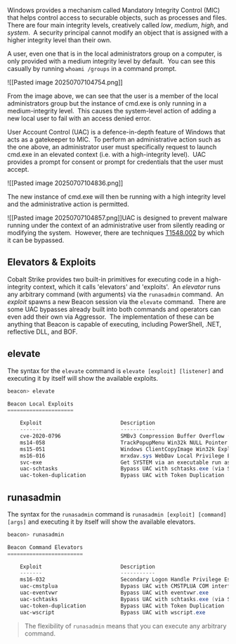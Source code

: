 
Windows provides a mechanism called Mandatory Integrity Control (MIC) that helps control access to securable objects, such as processes and files.  There are four main integrity levels, creatively called _low_, _medium_, _high_, and _system_.  A security principal cannot modify an object that is assigned with a higher integrity level than their own.

A user, even one that is in the local administrators group on a computer, is only provided with a medium integrity level by default.  You can see this casually by running `whoami /groups` in a command prompt.

![[Pasted image 20250707104754.png]]

From the image above, we can see that the user is a member of the local administrators group but the instance of cmd.exe is only running in a medium-integrity level.  This causes the system-level action of adding a new local user to fail with an access denied error.

User Account Control (UAC) is a defence-in-depth feature of Windows that acts as a gatekeeper to MIC.  To perform an administrative action such as the one above, an administrator user must specifically request to launch cmd.exe in an elevated context (i.e. with a high-integrity level).  UAC provides a prompt for consent or prompt for credentials that the user must accept.

![[Pasted image 20250707104836.png]]

The new instance of cmd.exe will then be running with a high integrity level and the administrative action is permitted.

![[Pasted image 20250707104857.png]]UAC is designed to prevent malware running under the context of an administrative user from silently reading or modifying the system.  However, there are techniques [T1548.002](https://attack.mitre.org/techniques/T1548/002/) by which it can be bypassed.

## Elevators & Exploits

Cobalt Strike provides two built-in primitives for executing code in a high-integrity context, which it calls 'elevators' and 'exploits'.  An _elevator_ runs any arbitrary command (with arguments) via the `runasadmin` command.  An _exploit_ spawns a new Beacon session via the `elevate` command.  There are some UAC bypasses already built into both commands and operators can even add their own via Aggressor.  The implementation of these can be anything that Beacon is capable of executing, including PowerShell, .NET, reflective DLL, and BOF.

## elevate

The syntax for the `elevate` command is `elevate [exploit] [listener]` and executing it by itself will show the available exploits.

```powershell
beacon> elevate

Beacon Local Exploits
=====================

    Exploit                         Description
    -------                         -----------
    cve-2020-0796                   SMBv3 Compression Buffer Overflow (SMBGhost) (CVE 2020-0796)
    ms14-058                        TrackPopupMenu Win32k NULL Pointer Dereference (CVE-2014-4113)
    ms15-051                        Windows ClientCopyImage Win32k Exploit (CVE 2015-1701)
    ms16-016                        mrxdav.sys WebDav Local Privilege Escalation (CVE 2016-0051)
    svc-exe                         Get SYSTEM via an executable run as a service
    uac-schtasks                    Bypass UAC with schtasks.exe (via SilentCleanup)
    uac-token-duplication           Bypass UAC with Token Duplication
```

## runasadmin

The syntax for the `runasadmin` command is `runasadmin [exploit] [command] [args]` and executing it by itself will show the available elevators.

```powershell
beacon> runasadmin

Beacon Command Elevators
========================

    Exploit                         Description
    -------                         -----------
    ms16-032                        Secondary Logon Handle Privilege Escalation (CVE-2016-099)
    uac-cmstplua                    Bypass UAC with CMSTPLUA COM interface
    uac-eventvwr                    Bypass UAC with eventvwr.exe
    uac-schtasks                    Bypass UAC with schtasks.exe (via SilentCleanup)
    uac-token-duplication           Bypass UAC with Token Duplication
    uac-wscript                     Bypass UAC with wscript.exe
```

> The flexibility of `runasadmin` means that you can execute any arbitrary command.